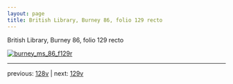 ```yaml
---
layout: page
title: British Library, Burney 86, folio 129 recto
---
```


British Library, Burney 86, folio 129 recto

[![burney_ms_86_f129r](http://www.homermultitext.org/iipsrv?IIIF=/project/homer/pyramidal/deepzoom/bl/burney86imgs/v1/burney_ms_86_f129r.tif/full/800,/0/default.jpg)](http://www.homermultitext.org/ict2/?urn=urn:cite2:bl:burney86imgs.v1:burney_ms_86_f129r) 

---

previous:  [128v](../128v/) | next: [129v](../129v/)